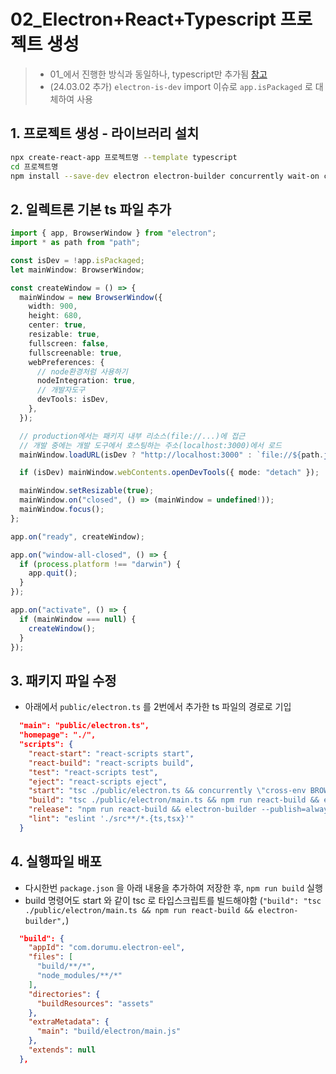 # 02_Electron+React+Typescript 프로젝트 생성

> - 01\_에서 진행한 방식과 동일하나, typescript만 추가됨
>   [참고](https://velog.io/@dev_hikun/Electron-React-typescript-%EB%8D%B0%EC%8A%A4%ED%81%AC%ED%83%91-%EC%95%B1-%EB%A7%8C%EB%93%A4%EA%B8%B0-1-%EC%84%A4%EC%B9%98-%EB%B0%8F-%EC%84%A4%EC%A0%95)
> - (24.03.02 추가) `electron-is-dev` import 이슈로 `app.isPackaged` 로 대체하여 사용

## 1. 프로젝트 생성 - 라이브러리 설치

```sh
npx create-react-app 프로젝트명 --template typescript
cd 프로젝트명
npm install --save-dev electron electron-builder concurrently wait-on cross-env typescript
```

## 2. 일렉트론 기본 ts 파일 추가

```ts
import { app, BrowserWindow } from "electron";
import * as path from "path";

const isDev = !app.isPackaged;
let mainWindow: BrowserWindow;

const createWindow = () => {
  mainWindow = new BrowserWindow({
    width: 900,
    height: 680,
    center: true,
    resizable: true,
    fullscreen: false,
    fullscreenable: true,
    webPreferences: {
      // node환경처럼 사용하기
      nodeIntegration: true,
      // 개발자도구
      devTools: isDev,
    },
  });

  // production에서는 패키지 내부 리소스(file://...)에 접근
  // 개발 중에는 개발 도구에서 호스팅하는 주소(localhost:3000)에서 로드
  mainWindow.loadURL(isDev ? "http://localhost:3000" : `file://${path.join(__dirname, "../build/index.html")}`);

  if (isDev) mainWindow.webContents.openDevTools({ mode: "detach" });

  mainWindow.setResizable(true);
  mainWindow.on("closed", () => (mainWindow = undefined!));
  mainWindow.focus();
};

app.on("ready", createWindow);

app.on("window-all-closed", () => {
  if (process.platform !== "darwin") {
    app.quit();
  }
});

app.on("activate", () => {
  if (mainWindow === null) {
    createWindow();
  }
});
```

## 3. 패키지 파일 수정

- 아래에서 `public/electron.ts` 를 2번에서 추가한 ts 파일의 경로로 기입

```json
  "main": "public/electron.ts",
  "homepage": "./",
  "scripts": {
    "react-start": "react-scripts start",
    "react-build": "react-scripts build",
    "test": "react-scripts test",
    "eject": "react-scripts eject",
    "start": "tsc ./public/electron.ts && concurrently \"cross-env BROWSER=none npm run react-start\" \"wait-on http://localhost:3000 && electron .\"",
    "build": "tsc ./public/electron/main.ts && npm run react-build && electron-builder",
    "release": "npm run react-build && electron-builder --publish=always",
    "lint": "eslint './src**/*.{ts,tsx}'"
  }
```

## 4. 실행파일 배포

- 다시한번 `package.json` 을 아래 내용을 추가하여 저장한 후, `npm run build` 실행
- build 명령어도 start 와 같이 tsc 로 타입스크립트를 빌드해야함 (`"build": "tsc ./public/electron/main.ts && npm run react-build && electron-builder",`)

```json
  "build": {
    "appId": "com.dorumu.electron-eel",
    "files": [
      "build/**/*",
      "node_modules/**/*"
    ],
    "directories": {
      "buildResources": "assets"
    },
    "extraMetadata": {
      "main": "build/electron/main.js"
    },
    "extends": null
  },
```
